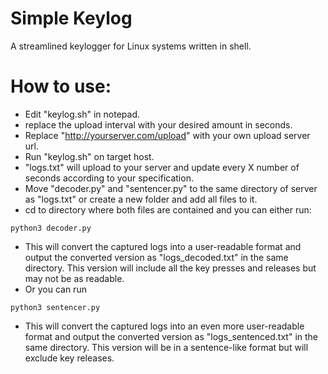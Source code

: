 # Simple Keylog
A streamlined keylogger for Linux systems written in shell.

# How to use: 

- Edit "keylog.sh" in notepad.
- replace the upload interval with your desired amount in seconds. 
- Replace "http://yourserver.com/upload" with your own upload server url.
- Run "keylog.sh" on target host.
- "logs.txt" will upload to your server and update every X number of seconds according to your specification.
- Move "decoder.py" and "sentencer.py" to the same directory of server as "logs.txt" or create a new folder and add all files to it.
- cd to directory where both files are contained and you can either run:
```
python3 decoder.py 
```
- This will convert the captured logs into a user-readable format and output the converted version as "logs_decoded.txt" in the same directory. This version will include all the key presses and releases but may not be as readable.
- Or you can run
```
python3 sentencer.py
```
- This will convert the captured logs into an even more user-readable format and output the converted version as "logs_sentenced.txt" in the same directory. This version will be in a sentence-like format but will exclude key releases.
  
